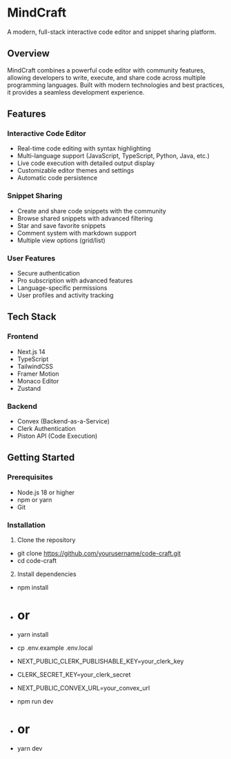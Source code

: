 # MindCraft

A modern, full-stack interactive code editor and snippet sharing platform.

## Overview

MindCraft combines a powerful code editor with community features, allowing developers to write, execute, and share code across multiple programming languages. Built with modern technologies and best practices, it provides a seamless development experience.

## Features

### Interactive Code Editor

- Real-time code editing with syntax highlighting
- Multi-language support (JavaScript, TypeScript, Python, Java, etc.)
- Live code execution with detailed output display
- Customizable editor themes and settings
- Automatic code persistence

### Snippet Sharing

- Create and share code snippets with the community
- Browse shared snippets with advanced filtering
- Star and save favorite snippets
- Comment system with markdown support
- Multiple view options (grid/list)

### User Features

- Secure authentication
- Pro subscription with advanced features
- Language-specific permissions
- User profiles and activity tracking

## Tech Stack

### Frontend

- Next.js 14
- TypeScript
- TailwindCSS
- Framer Motion
- Monaco Editor
- Zustand

### Backend

- Convex (Backend-as-a-Service)
- Clerk Authentication
- Piston API (Code Execution)

## Getting Started

### Prerequisites

- Node.js 18 or higher
- npm or yarn
- Git

### Installation

1. Clone the repository

- git clone https://github.com/yourusername/code-craft.git
- cd code-craft

2. Install dependencies

- npm install
- # or
- yarn install

- cp .env.example .env.local

- NEXT_PUBLIC_CLERK_PUBLISHABLE_KEY=your_clerk_key
- CLERK_SECRET_KEY=your_clerk_secret
- NEXT_PUBLIC_CONVEX_URL=your_convex_url

- npm run dev
- # or
- yarn dev
